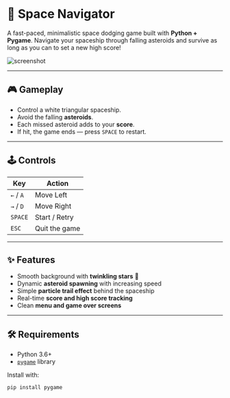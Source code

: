 # 🚀 Space Navigator

A fast-paced, minimalistic space dodging game built with **Python + Pygame**. Navigate your spaceship through falling asteroids and survive as long as you can to set a new high score!

![screenshot](https://img.shields.io/badge/Made%20with-Pygame-blue?logo=pygame&style=flat-square)

---

## 🎮 Gameplay

- Control a white triangular spaceship.
- Avoid the falling **asteroids**.
- Each missed asteroid adds to your **score**.
- If hit, the game ends — press `SPACE` to restart.

---

## 🕹️ Controls

| Key       | Action          |
|-----------|-----------------|
| `←` / `A` | Move Left       |
| `→` / `D` | Move Right      |
| `SPACE`   | Start / Retry   |
| `ESC`     | Quit the game   |

---

## ✨ Features

- Smooth background with **twinkling stars** 🌌
- Dynamic **asteroid spawning** with increasing speed
- Simple **particle trail effect** behind the spaceship
- Real-time **score and high score tracking**
- Clean **menu and game over screens**

---

## 🛠️ Requirements

- Python 3.6+
- [`pygame`](https://www.pygame.org/) library

Install with:
```bash
pip install pygame
